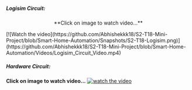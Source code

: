 ##### **Logisim Circuit:**

<p align='center'>**Click on image to watch video...**</p>
[![Watch the video](https://github.com/Abhishekkk18/S2-T18-Mini-Project/blob/Smart-Home-Automation/Snapshots/S2-T18-Logisim.png)](https://github.com/Abhishekkk18/S2-T18-Mini-Project/blob/Smart-Home-Automation/Videos/Logisim_Circuit_Video.mp4)

##### **Hardware Circuit:**

**Click on image to watch video...**
[![watch the video](https://github.com/Abhishekkk18/S2-T18-Mini-Project/blob/Smart-Home-Automation/Snapshots/Smart%20Home%20Automation.png)](https://github.com/Abhishekkk18/S2-T18-Mini-Project/blob/Smart-Home-Automation/Videos/Hardware_Circuit_video.mp4)
